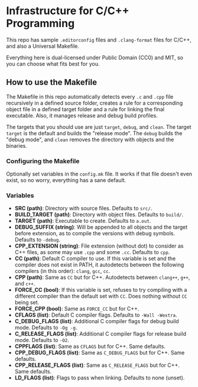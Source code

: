 # Infrastructure for C/C++ Programming

This repo has sample `.editorconfig` files and `.clang-format` files for C/C++,
and also a Universal Makefile.

Everything here is dual-licensed under Public Domain (CC0) and MIT, so you can
choose what fits best for you.

## How to use the Makefile

The Makefile in this repo automatically detects every `.c` and `.cpp` file
recursively in a defined source folder, creates a rule for a corresponding
object file in a defined target folder and a rule for linking the final
executable. Also, it manages release and debug build profiles.

The targets that you should use are just `target`, `debug`, and `clean`. The
target `target` is the default and builds the "release mode". The `debug` builds
the "debug mode", and `clean` removes the directory with objects and the
binaries.

### Configuring the Makefile

Optionally set variables in the `config.mk` file. It works if that file doesn't
even exist, so no worry, everything has a sane default.

### Variables

- **SRC (path)**: Directory with source files. Defaults to `src/`.
- **BUILD_TARGET (path)**: Directory with object files. Defaults to `build/`.
- **TARGET (path)**: Executable to create. Defaults to `a.out`.
- **DEBUG_SUFFIX (string)**: Will be appended to all objects and the target
  before extension, as to compile the versions with debug symbols. Defaults to
  `-debug`.
- **CPP_EXTENSION (string)**: File extension (without dot) to consider as C++
  files, as some may use `.cpp` and some `.cc`. Defaults to `cpp`.
- **CC (path)**: Default C compiler to use. If this variable is set and the
  compiler does not exist in PATH, it autodetects between the following
  compilers (in this order): `clang`, `gcc`, `cc`.
- **CPP (path)**: Same as `CC` but for C++. Autodetects between `clang++`, `g++`,
  and `c++`.
- **FORCE_CC (bool)**: If this variable is set, refuses to try compiling with a
  different compiler than the default set with `CC`. Does nothing without `CC`
  being set.
- **FORCE_CPP (bool)**: Same as `FORCE_CC` but for C++.
- **CFLAGS (list)**: Default C compiler flags. Defaults to `-Wall -Wextra`.
- **C_DEBUG_FLAGS (list)**: Additional C compiler flags for debug build mode.
  Defaults to `-Og -g`.
- **C_RELEASE_FLAGS (list)**: Additional C compiler flags for release build mode.
  Defaults to `-O2`.
- **CPPFLAGS (list)**: Same as `CFLAGS` but for C++. Same defaults.
- **CPP_DEBUG_FLAGS (list)**: Same as `C_DEBUG_FLAGS` but for C++. Same defaults.
- **CPP_RELEASE_FLAGS (list)**: Same as `C_RELEASE_FLAGS` but for C++. Same
  defaults.
- **LD_FLAGS (list)**: Flags to pass when linking. Defaults to none (unset).
